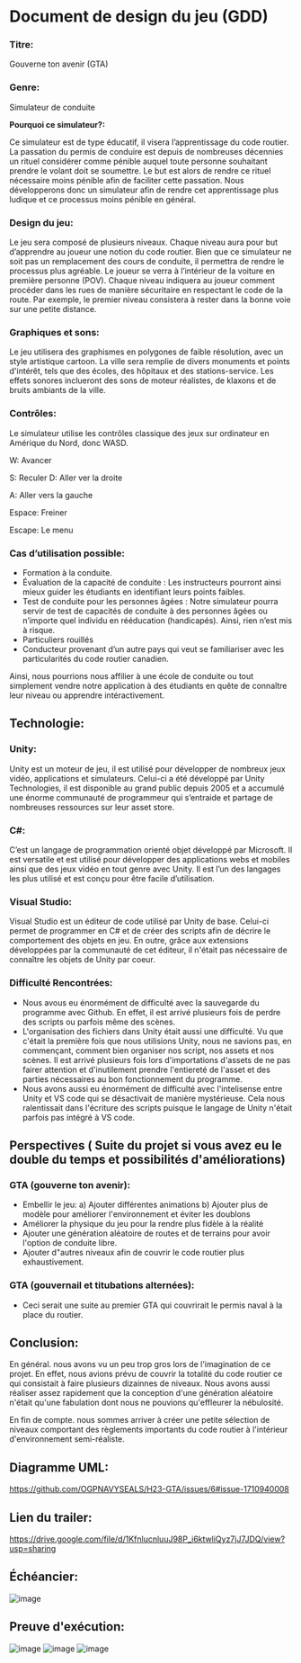 # **Document de design du jeu (GDD)**

### **Titre:**

Gouverne ton avenir (GTA)

### **Genre:**

Simulateur de conduite

 **Pourquoi ce simulateur?:**

Ce simulateur est de type éducatif, il visera l’apprentissage du code routier. La passation du permis de conduire est depuis de nombreuses décennies un rituel considérer comme pénible auquel toute personne souhaitant prendre le volant doit se soumettre. Le but est alors de rendre ce rituel nécessaire moins pénible afin de faciliter cette passation. Nous développerons donc un simulateur afin de rendre cet apprentissage plus ludique et ce processus moins pénible en général.

### **Design du jeu:**

Le jeu sera composé de plusieurs niveaux. Chaque niveau aura pour but d’apprendre au joueur une notion du code routier. Bien que ce simulateur ne soit pas un remplacement des cours de conduite, il permettra de rendre le processus plus agréable. Le joueur se verra à l’intérieur de la voiture en première personne (POV). Chaque niveau indiquera au joueur comment procéder dans les rues de manière sécuritaire en respectant le code de la route. Par exemple, le premier niveau consistera à rester dans la bonne voie sur une petite distance.

### **Graphiques et sons:**

Le jeu utilisera des graphismes en polygones de faible résolution, avec un style artistique cartoon. La ville sera remplie de divers monuments et points d'intérêt, tels que des écoles, des hôpitaux et des stations-service. Les effets sonores inclueront des sons de moteur réalistes, de klaxons et de bruits ambiants de la ville.

### **Contrôles:**

Le simulateur utilise les contrôles classique des jeux sur ordinateur en Amérique du Nord, donc WASD.

W: Avancer

S: Reculer
D: Aller ver la droite

A: Aller vers la gauche

Espace: Freiner 

Escape: Le menu


### **Cas d’utilisation possible:**

-	Formation à la conduite.
-	Évaluation de la capacité de conduite : Les instructeurs pourront ainsi mieux guider les étudiants en identifiant leurs points faibles.
-	Test de conduite pour les personnes âgées : Notre simulateur pourra servir de test de capacités de conduite à des personnes âgées ou n’importe quel individu en rééducation (handicapés). Ainsi, rien n’est mis à risque.
-	Particuliers rouillés
-	Conducteur provenant d’un autre pays qui veut se familiariser avec les particularités du code routier canadien.

Ainsi, nous pourrions nous affilier à une école de conduite ou tout simplement vendre notre application à des étudiants en quête de connaître leur niveau ou apprendre intéractivement.


## **Technologie:**

### **Unity:**

Unity est un moteur de jeu, il est utilisé pour développer de nombreux jeux vidéo, applications et simulateurs. Celui-ci a été développé par Unity Technologies, il est disponible au grand public depuis 2005 et a accumulé une énorme communauté de programmeur qui s’entraide et partage de nombreuses ressources sur leur asset store.

### **C#:**

C’est un langage de programmation orienté objet développé par Microsoft. Il est versatile et est utilisé pour développer des applications webs et mobiles ainsi que des jeux vidéo en tout genre avec Unity. Il est l’un des langages les plus utilisé et est conçu pour être facile d’utilisation.

### **Visual Studio:**

Visual Studio est un éditeur de code utilisé par Unity de base. Celui-ci permet de programmer en C# et de créer des scripts afin de décrire le comportement des objets en jeu. En outre, grâce aux extensions développées par la communauté de cet éditeur, il n'était pas nécessaire de connaître les objets de Unity par coeur.

### **Difficulté Rencontrées:**

- Nous avous eu énormément de difficulté avec la sauvegarde du programme avec Github. En effet, il est arrivé plusieurs fois de perdre des scripts ou parfois même des scènes.
- L'organisation des fichiers dans Unity était aussi une difficulté. Vu que c'était la première fois que nous utilisions Unity, nous ne savions pas, en commençant, comment bien organiser nos script, nos assets et nos scènes. Il est arrivé plusieurs fois lors d'importations d'assets de ne pas fairer attention et d'inutilement prendre l'entiereté de l'asset et des parties nécessaires au bon fonctionnement du programme.
- Nous avons aussi eu énormément de difficulté avec l'intelisense entre Unity et VS code qui se désactivait de manière mystérieuse. Cela nous ralentissait dans l'écriture des scripts puisque le langage de Unity n'était parfois pas intégré à VS code.

## **Perspectives ( Suite du projet si vous avez eu le double du temps et possibilités d'améliorations)**

### **GTA (gouverne ton avenir):**
- Embellir le jeu:
a) Ajouter différentes animations
b) Ajouter plus de modèle pour améliorer l'environnement et éviter les doublons
- Améliorer la physique du jeu pour la rendre plus fidèle à la réalité
- Ajouter une génération aléatoire de routes et de terrains pour avoir l'option de conduite libre.
- Ajouter d"autres niveaux afin de couvrir le code routier plus exhaustivement.

### **GTA (gouvernail et titubations alternées):**
- Ceci serait une suite au premier GTA qui couvrirait le permis naval à la place du routier.

## **Conclusion:**

En général. nous avons vu un peu trop gros lors de l'imagination de ce projet. En effet, nous avions prévu de couvrir la totalité du code routier ce qui consistait à faire plusieurs dizainnes de niveaux. Nous avons aussi réaliser assez rapidement que la conception d'une génération aléatoire n'était qu'une fabulation dont nous ne pouvions qu'effleurer la nébulosité.

En fin de compte. nous sommes arriver à créer une petite sélection de niveaux comportant des règlements importants du code routier à l'intérieur d'environnement semi-réaliste.

## **Diagramme UML:**

https://github.com/OGPNAVYSEALS/H23-GTA/issues/6#issue-1710940008

## **Lien du trailer:**

https://drive.google.com/file/d/1KfnlucnluuJ98P_i6ktwliQyz7jJ7JDQ/view?usp=sharing

## **Échéancier:**

![image](https://github.com/OGPNAVYSEALS/H23-GTA/assets/123408866/97ce8d6a-3fe4-4e1d-a474-48f024da3aa8)

## **Preuve d'exécution:**

![image](https://github.com/OGPNAVYSEALS/H23-GTA/assets/123408866/488bee8c-a11b-4c3c-a62b-8ab63cedcc6a)
![image](https://github.com/OGPNAVYSEALS/H23-GTA/assets/123408866/3cd15ea7-ccd0-4f53-9748-66800b73b39a)
![image](https://github.com/OGPNAVYSEALS/H23-GTA/assets/123408866/34793834-b79e-4da4-a36d-0c2f740a9b89)

